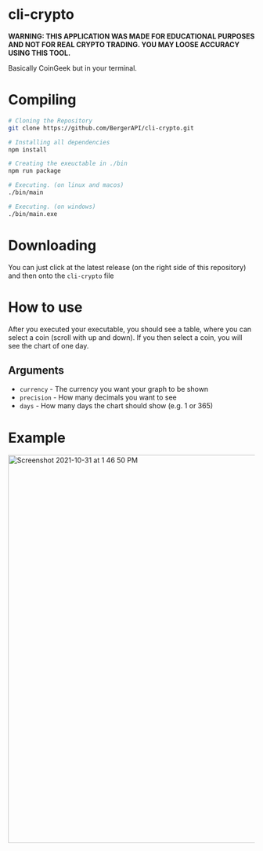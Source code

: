 # cli-crypto
**WARNING: THIS APPLICATION WAS MADE FOR EDUCATIONAL PURPOSES AND NOT FOR REAL CRYPTO TRADING. YOU MAY LOOSE ACCURACY USING THIS TOOL.**

Basically CoinGeek but in your terminal.

# Compiling
```bash
# Cloning the Repository
git clone https://github.com/BergerAPI/cli-crypto.git

# Installing all dependencies 
npm install

# Creating the exeuctable in ./bin
npm run package

# Executing. (on linux and macos)
./bin/main

# Executing. (on windows)
./bin/main.exe
```

# Downloading
You can just click at the latest release (on the right side of this repository) and then onto the `cli-crypto` file

# How to use
After you executed your executable, you should see a table, where you can select a coin (scroll with up and down). If you then select a coin, you will see the chart of one day.

## Arguments
- `currency` - The currency you want your graph to be shown
- `precision` - How many decimals you want to see
- `days` - How many days the chart should show (e.g. 1 or 365)

# Example
<img width="791" alt="Screenshot 2021-10-31 at 1 46 50 PM" src="https://user-images.githubusercontent.com/58854363/139583992-339554d5-90a5-4ea3-9105-386ebe9a63d1.png">
